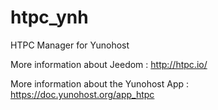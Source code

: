 htpc_ynh
========

HTPC Manager for Yunohost

More information about Jeedom : http://htpc.io/

More information about the Yunohost App : https://doc.yunohost.org/app_htpc
